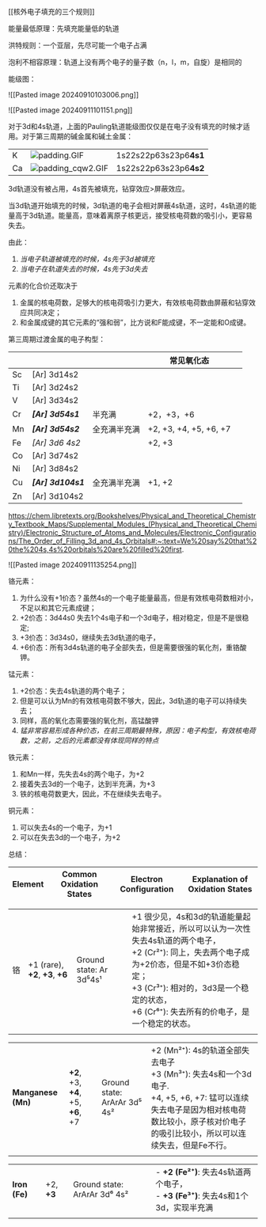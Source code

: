 
[[核外电子填充的三个规则]]

能量最低原理：先填充能量低的轨道

洪特规则：一个亚层，先尽可能一个电子占满

泡利不相容原理：轨道上没有两个电子的量子数（n，l，m，自旋）是相同的

能级图：

![[Pasted image 20240910103006.png]]


![[Pasted image 20240911101151.png]]


对于3d和4s轨道，上面的Pauling轨道能级图仅仅是在电子没有填充的时候才适用。对于第三周期的碱金属和碱土金属：

|   |   |   |
|---|---|---|
|K|![padding.GIF](https://chem.libretexts.org/@api/deki/files/434353/padding.GIF?revision=1)|1s22s22p63s23p6**4s1**|
|Ca|![padding_cqw2.GIF](https://chem.libretexts.org/@api/deki/files/434355/padding_cqw2.GIF?revision=1)|1s22s22p63s23p6**4s2**|

3d轨道没有被占用，4s首先被填充，钻穿效应>屏蔽效应。

当3d轨道开始填充的时候，3d轨道的电子会相对屏蔽4s轨道，这时，4s轨道的能量高于3d轨道。能量高，意味着离原子核更远，接受核电荷数的吸引小，更容易失去。

由此：
1. _当电子轨道被填充的时候，4s先于3d被填充_
2.  _当电子在轨道失去的时候，4s先于3d失去_

元素的化合价还取决于
1. 金属的核电荷数，足够大的核电荷吸引力更大，有效核电荷数由屏蔽和钻穿效应共同决定；
2. 和金属成键的其它元素的“强和弱”，比方说和F能成键，不一定能和O成键。

第三周期过渡金属的电子构型：

|     |                    |        | 常见氧化态                  |     |
| --- | ------------------ | ------ | ---------------------- | --- |
| Sc  | [Ar] 3d14s2        |        |                        |     |
| Ti  | [Ar] 3d24s2        |        |                        |     |
| V   | [Ar] 3d34s2        |        |                        |     |
| Cr  | _**[Ar] 3d54s1**_  | 半充满    | +2，+3，+6               |     |
| Mn  | _**[Ar] 3d54s2**_  | 全充满半充满 | +2, +3, +4, +5, +6, +7 |     |
| Fe  | _[Ar] 3d6 4s2_     |        | +2, +3                 |     |
| Co  | [Ar] 3d74s2        |        |                        |     |
| Ni  | [Ar] 3d84s2        |        |                        |     |
| Cu  | _**[Ar] 3d104s1**_ | 全充满半充满 | +1, +2                 |     |
| Zn  | [Ar] 3d104s2       |        |                        |     |
https://chem.libretexts.org/Bookshelves/Physical_and_Theoretical_Chemistry_Textbook_Maps/Supplemental_Modules_(Physical_and_Theoretical_Chemistry)/Electronic_Structure_of_Atoms_and_Molecules/Electronic_Configurations/The_Order_of_Filling_3d_and_4s_Orbitals#:~:text=We%20say%20that%20the%204s,4s%20orbitals%20are%20filled%20first.

![[Pasted image 20240911135254.png]]



铬元素：

1. 为什么没有+1价态？虽然4s的一个电子能量最高，但是有效核电荷数相对小，不足以和其它元素成键；
2. +2价态：3d44s0 失去1个4s电子和一个3d电子，相对稳定，但是不是很稳定;
3. +3价态：3d34s0，继续失去3d轨道的电子，
4. +6价态：所有3d4s轨道的电子全部失去，但是需要很强的氧化剂，重铬酸钾。

锰元素：

1. +2价态：失去4s轨道的两个电子；
2. 但是可以认为Mn的有效核电荷数不够大，因此，3d轨道的电子可以持续失去；
3. 同样，高的氧化态需要强的氧化剂，高锰酸钾
4. _锰非常容易形成各种价态，在前三周期最特殊，原因：电子构型，有效核电荷数，之前，之后的元素都没有体现同样的特点_

铁元素：
1. 和Mn一样，先失去4s的两个电子，为+2
2. 接着失去3d的一个电子，达到半充满，为+3
3. 铁的核电荷数更大，因此，不在继续失去电子。

铜元素：
1. 可以失去4s的一个电子，为+1
2. 可以在失去3d的一个电子，为+2 

总结：

| **Element** | **Common Oxidation States** | **Electron Configuration** | **Explanation of Oxidation States** |
| ----------- | --------------------------- | -------------------------- | ----------------------------------- |

|     |                                   |                         |                                                                                                                                                          |
| --- | --------------------------------- | ----------------------- | -------------------------------------------------------------------------------------------------------------------------------------------------------- |
| 铬   | +1 (rare), **+2**, **+3**, **+6** | Ground state: Ar 3d⁵4s¹ | +1 很少见，4s和3d的轨道能量起始非常接近，所以可以认为一次性失去4s轨道的两个电子，<br>+2 (Cr²⁺): 同上，失去两个电子成为+2价态，但是不如+3价态稳定；<br>+3 (Cr³⁺): 相对的，3d3是一个稳定的状态， <br>+6 (Cr⁶⁺): 失去所有的价电子，是一个稳定的状态。 |
|     |                                   |                         |                                                                                                                                                          |

|                    |                                    |                              |                                                                                                                               |
| ------------------ | ---------------------------------- | ---------------------------- | ----------------------------------------------------------------------------------------------------------------------------- |
| **Manganese (Mn)** | **+2**, +3, **+4**, +5, **+6**, +7 | Ground state: ArArAr 3d⁵ 4s² | +2 (Mn²⁺): 4s的轨道全部失去电子  <br>+3 (Mn³⁺): 失去4s和一个3d电子.  <br>+4, +5, +6, +7: 锰可以连续失去电子是因为相对核电荷数比较小，原子核对价电子的吸引比较小，所以可以连续失去，但是Fe不行。 |
|                    |                                    |                              |                                                                                                                               |

|               |            |                              |                                                                  |
| ------------- | ---------- | ---------------------------- | ---------------------------------------------------------------- |
| **Iron (Fe)** | +2, **+3** | Ground state: ArArAr 3d⁶ 4s² | - **+2 (Fe²⁺)**: 失去4s轨道两个电子，<br>- **+3 (Fe³⁺)**: 失去4s和1个3d，实现半充满 |
|               |            |                              |                                                                  |
